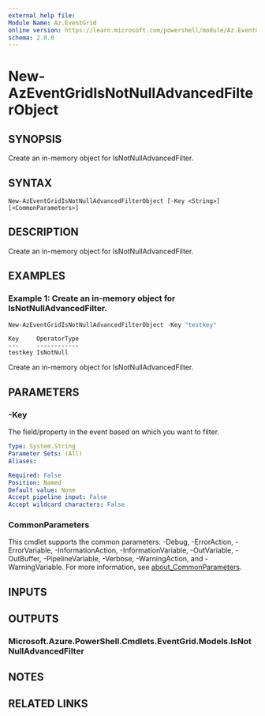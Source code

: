 ```yaml
---
external help file:
Module Name: Az.EventGrid
online version: https://learn.microsoft.com/powershell/module/Az.EventGrid/new-azeventgridisnotnulladvancedfilterobject
schema: 2.0.0
---
```


# New-AzEventGridIsNotNullAdvancedFilterObject

## SYNOPSIS
Create an in-memory object for IsNotNullAdvancedFilter.

## SYNTAX

```
New-AzEventGridIsNotNullAdvancedFilterObject [-Key <String>] [<CommonParameters>]
```

## DESCRIPTION
Create an in-memory object for IsNotNullAdvancedFilter.

## EXAMPLES

### Example 1: Create an in-memory object for IsNotNullAdvancedFilter.
```powershell
New-AzEventGridIsNotNullAdvancedFilterObject -Key "testkey"
```

```output
Key     OperatorType
---     ------------
testkey IsNotNull
```

Create an in-memory object for IsNotNullAdvancedFilter.

## PARAMETERS

### -Key
The field/property in the event based on which you want to filter.

```yaml
Type: System.String
Parameter Sets: (All)
Aliases:

Required: False
Position: Named
Default value: None
Accept pipeline input: False
Accept wildcard characters: False
```

### CommonParameters
This cmdlet supports the common parameters: -Debug, -ErrorAction, -ErrorVariable, -InformationAction, -InformationVariable, -OutVariable, -OutBuffer, -PipelineVariable, -Verbose, -WarningAction, and -WarningVariable. For more information, see [about_CommonParameters](http://go.microsoft.com/fwlink/?LinkID=113216).

## INPUTS

## OUTPUTS

### Microsoft.Azure.PowerShell.Cmdlets.EventGrid.Models.IsNotNullAdvancedFilter

## NOTES

## RELATED LINKS

